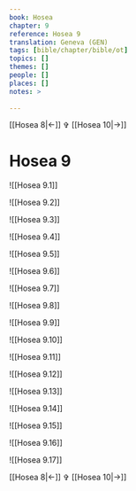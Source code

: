 ```yaml
---
book: Hosea
chapter: 9
reference: Hosea 9
translation: Geneva (GEN)
tags: [bible/chapter/bible/ot]
topics: []
themes: []
people: []
places: []
notes: >
  
---
```


[[Hosea 8|<-]] ✞ [[Hosea 10|->]]

# Hosea 9

![[Hosea 9.1]]

![[Hosea 9.2]]

![[Hosea 9.3]]

![[Hosea 9.4]]

![[Hosea 9.5]]

![[Hosea 9.6]]

![[Hosea 9.7]]

![[Hosea 9.8]]

![[Hosea 9.9]]

![[Hosea 9.10]]

![[Hosea 9.11]]

![[Hosea 9.12]]

![[Hosea 9.13]]

![[Hosea 9.14]]

![[Hosea 9.15]]

![[Hosea 9.16]]

![[Hosea 9.17]]

[[Hosea 8|<-]] ✞ [[Hosea 10|->]]
